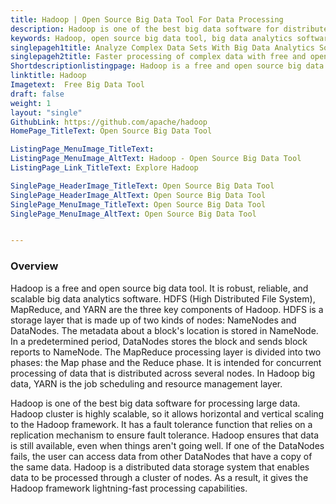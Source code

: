 ```yaml
---
title: Hadoop | Open Source Big Data Tool For Data Processing
description: Hadoop is one of the best big data software for distributed storage and processing of a large amount of data. It is easy to deploy on any number of nodes.
keywords: Hadoop, open source big data tool, big data analytics software, best big data software, hadoop big data
singlepageh1title: Analyze Complex Data Sets With Big Data Analytics Software
singlepageh2title: Faster processing of complex data with free and open source big data tools. Deal with massive volume, variety of data sets and improve business decision making.
Shortdescriptionlistingpage: Hadoop is a free and open source big data tool that helps companies to analyze variety of complex data sets and perform faster data processing.
linktitle: Hadoop
Imagetext:  Free Big Data Tool
draft: false
weight: 1
layout: "single"
GithubLink: https://github.com/apache/hadoop
HomePage_TitleText: Open Source Big Data Tool

ListingPage_MenuImage_TitleText: 
ListingPage_MenuImage_AltText: Hadoop - Open Source Big Data Tool
ListingPage_Link_TitleText: Explore Hadoop

SinglePage_HeaderImage_TitleText: Open Source Big Data Tool
SinglePage_HeaderImage_AltText: Open Source Big Data Tool
SinglePage_MenuImage_TitleText: Open Source Big Data Tool
SinglePage_MenuImage_AltText: Open Source Big Data Tool


---
```

### **Overview**

Hadoop is a free and open source big data tool. It is robust, reliable, and scalable big data analytics software. HDFS (High Distributed File System), MapReduce, and YARN are the three key components of Hadoop. HDFS is a storage layer that is made up of two kinds of nodes: NameNodes and DataNodes. The metadata about a block's location is stored in NameNode. In a predetermined period, DataNodes stores the block and sends block reports to NameNode. The MapReduce processing layer is divided into two phases: the Map phase and the Reduce phase. It is intended for concurrent processing of data that is distributed across several nodes. In Hadoop big data, YARN is the job scheduling and resource management layer.

Hadoop is one of the best big data software for processing large data. Hadoop cluster is highly scalable, so it allows horizontal and vertical scaling to the Hadoop framework. It has a fault tolerance function that relies on a replication mechanism to ensure fault tolerance. Hadoop ensures that data is still available, even when things aren't going well. If one of the DataNodes fails, the user can access data from other DataNodes that have a copy of the same data. Hadoop is a distributed data storage system that enables data to be processed through a cluster of nodes. As a result, it gives the Hadoop framework lightning-fast processing capabilities.
